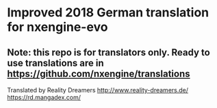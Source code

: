 # Improved 2018 German translation for nxengine-evo
## Note: this repo is for translators only. Ready to use translations are in https://github.com/nxengine/translations

Translated by Reality Dreamers
http://www.reality-dreamers.de/
https://rd.mangadex.com/